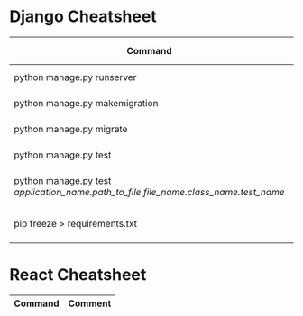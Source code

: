 # Django Cheatsheet

| Command | Comment | Folder location |
| ------- | ------- | --------------- |
| python manage.py runserver | Start application | application folder |
| python manage.py makemigration | Create migration | application folder |
| python manage.py migrate | Execute migrations | application folder |
| python manage.py test | Execute all tests | application folder |
| python manage.py test <i>application_name.path_to_file.file_name.class_name.test_name</i> | Execute individual test | application folder |
| pip freeze > requirements.txt | Prepare packages file | project folder |

# React Cheatsheet

| Command | Comment |
| ------- | ------- |